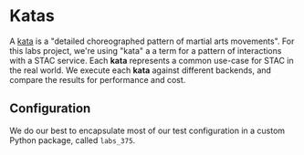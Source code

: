 # Katas

A [kata](https://en.wikipedia.org/wiki/Kata) is a "detailed choreographed pattern of martial arts movements".
For this labs project, we're using "kata" a a term for a pattern of interactions with a STAC service.
Each **kata** represents a common use-case for STAC in the real world.
We execute each **kata** against different backends, and compare the results for performance and cost.

## Configuration

We do our best to encapsulate most of our test configuration in a custom Python package, called `labs_375`.
